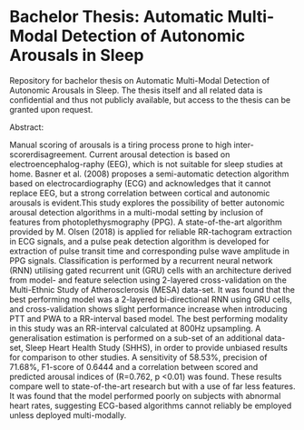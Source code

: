 # Bachelor Thesis: Automatic Multi-Modal Detection of Autonomic Arousals in Sleep

Repository for bachelor thesis on Automatic Multi-Modal Detection of Autonomic Arousals in Sleep. The thesis itself and all related data is confidential and thus not publicly available, but access to the thesis can be granted upon request.

Abstract:

Manual scoring of arousals is a tiring process prone to high inter-scorerdisagreement. Current arousal detection is based on electroencephalog-raphy (EEG), which is not suitable for sleep studies at home. Basner et al. (2008) proposes a semi-automatic detection algorithm based on electrocardiography (ECG) and acknowledges that it cannot replace EEG, but a strong correlation between cortical and autonomic arousals is evident.This study explores the possibility of better autonomic arousal detection algorithms in a multi-modal setting by inclusion of features from photoplethysmography (PPG). A state-of-the-art algorithm provided by M. Olsen (2018) is applied for reliable RR-tachogram extraction in ECG signals, and a pulse peak detection algorithm is developed for extraction of pulse transit time and corresponding pulse wave amplitude in PPG signals. Classification is performed by a recurrent neural network (RNN) utilising gated recurrent unit (GRU) cells with an architecture derived from model- and feature selection using 2-layered cross-validation on the Multi-Ethnic Study of Atherosclerosis (MESA) data-set. It was found that the best performing model was a 2-layered bi-directional RNN using GRU cells, and cross-validation shows slight performance increase when introducing PTT and PWA to a RR-interval based model. The best performing modality in this study was an RR-interval calculated at 800Hz upsampling. A generalisation estimation is performed on a sub-set of an additional data-set, Sleep Heart Health Study (SHHS), in order to provide unbiased results for comparison to other studies. A sensitivity of 58.53%, precision of 71.68%, F1-score of 0.6444 and a correlation between scored and predicted arousal indices of (R=0.762, p <0.01) was found. These results compare well to state-of-the-art research but with a use of far less features. It was found that the model performed poorly on subjects with abnormal heart rates, suggesting ECG-based algorithms cannot reliably be employed unless deployed multi-modally.
